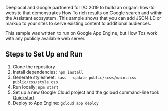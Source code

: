 Deeplocal and Google partnered for I/O 2019 to build an origami how-to website that demonstrates How To rich results on Google search and within the Assistant ecosystem. This sample shows that you can add JSON-LD or markup to your sites to serve existing content to additional audiences.

This sample was written to run on Google App Engine, but How Tos work with any publicly available web server.

## Steps to Set Up and Run
1. Clone the repository
2. Install dependencies: `npm install`
3. Generate stylesheet: `sass --update public/scss/main.scss public/css/style.css`
4. Run locally: `npm start`
5. Set up a new Google Cloud project and the gcloud command-line tool: [Quickstart](https://cloud.google.com/pubsub/docs/quickstart-cli)
6. Deploy to App Engine: `gcloud app deploy`
